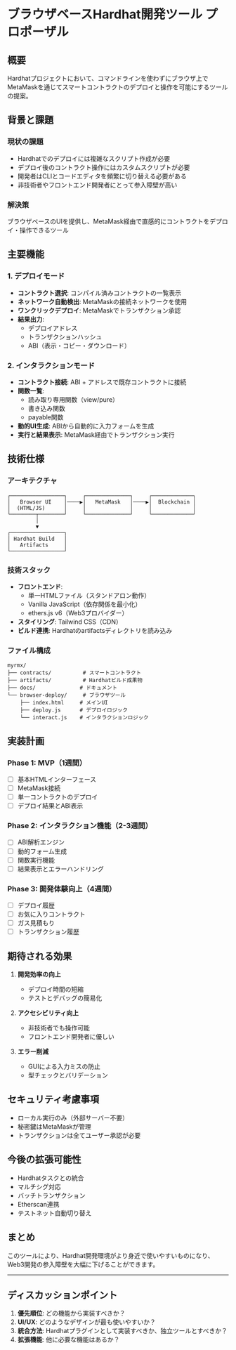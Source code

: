 # ブラウザベースHardhat開発ツール プロポーザル

## 概要

Hardhatプロジェクトにおいて、コマンドラインを使わずにブラウザ上でMetaMaskを通じてスマートコントラクトのデプロイと操作を可能にするツールの提案。

## 背景と課題

### 現状の課題
- Hardhatでのデプロイには複雑なスクリプト作成が必要
- デプロイ後のコントラクト操作にはカスタムスクリプトが必要
- 開発者はCLIとコードエディタを頻繁に切り替える必要がある
- 非技術者やフロントエンド開発者にとって参入障壁が高い

### 解決策
ブラウザベースのUIを提供し、MetaMask経由で直感的にコントラクトをデプロイ・操作できるツール

## 主要機能

### 1. デプロイモード
- **コントラクト選択**: コンパイル済みコントラクトの一覧表示
- **ネットワーク自動検出**: MetaMaskの接続ネットワークを使用
- **ワンクリックデプロイ**: MetaMaskでトランザクション承認
- **結果出力**:
  - デプロイアドレス
  - トランザクションハッシュ
  - ABI（表示・コピー・ダウンロード）

### 2. インタラクションモード
- **コントラクト接続**: ABI + アドレスで既存コントラクトに接続
- **関数一覧**: 
  - 読み取り専用関数（view/pure）
  - 書き込み関数
  - payable関数
- **動的UI生成**: ABIから自動的に入力フォームを生成
- **実行と結果表示**: MetaMask経由でトランザクション実行

## 技術仕様

### アーキテクチャ
```
┌─────────────────┐     ┌──────────────┐     ┌─────────────┐
│   Browser UI    │────▶│   MetaMask   │────▶│  Blockchain │
│  (HTML/JS)      │     │              │     │             │
└────────┬────────┘     └──────────────┘     └─────────────┘
         │
         ▼
┌─────────────────┐
│ Hardhat Build   │
│   Artifacts     │
└─────────────────┘
```

### 技術スタック
- **フロントエンド**: 
  - 単一HTMLファイル（スタンドアロン動作）
  - Vanilla JavaScript（依存関係を最小化）
  - ethers.js v6（Web3プロバイダー）
- **スタイリング**: Tailwind CSS（CDN）
- **ビルド連携**: Hardhatのartifactsディレクトリを読み込み

### ファイル構成
```
myrmx/
├── contracts/          # スマートコントラクト
├── artifacts/          # Hardhatビルド成果物
├── docs/              # ドキュメント
└── browser-deploy/     # ブラウザツール
    ├── index.html     # メインUI
    ├── deploy.js      # デプロイロジック
    └── interact.js    # インタラクションロジック
```

## 実装計画

### Phase 1: MVP（1週間）
- [ ] 基本HTMLインターフェース
- [ ] MetaMask接続
- [ ] 単一コントラクトのデプロイ
- [ ] デプロイ結果とABI表示

### Phase 2: インタラクション機能（2-3週間）
- [ ] ABI解析エンジン
- [ ] 動的フォーム生成
- [ ] 関数実行機能
- [ ] 結果表示とエラーハンドリング

### Phase 3: 開発体験向上（4週間）
- [ ] デプロイ履歴
- [ ] お気に入りコントラクト
- [ ] ガス見積もり
- [ ] トランザクション履歴

## 期待される効果

1. **開発効率の向上**
   - デプロイ時間の短縮
   - テストとデバッグの簡易化

2. **アクセシビリティ向上**
   - 非技術者でも操作可能
   - フロントエンド開発者に優しい

3. **エラー削減**
   - GUIによる入力ミスの防止
   - 型チェックとバリデーション

## セキュリティ考慮事項

- ローカル実行のみ（外部サーバー不要）
- 秘密鍵はMetaMaskが管理
- トランザクションは全てユーザー承認が必要

## 今後の拡張可能性

- Hardhatタスクとの統合
- マルチシグ対応
- バッチトランザクション
- Etherscan連携
- テストネット自動切り替え

## まとめ

このツールにより、Hardhat開発環境がより身近で使いやすいものになり、Web3開発の参入障壁を大幅に下げることができます。

---

## ディスカッションポイント

1. **優先順位**: どの機能から実装すべきか？
2. **UI/UX**: どのようなデザインが最も使いやすいか？
3. **統合方法**: Hardhatプラグインとして実装すべきか、独立ツールとすべきか？
4. **拡張機能**: 他に必要な機能はあるか？